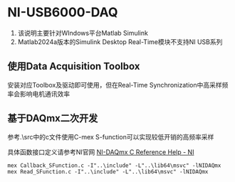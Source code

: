 # NI-USB6000-DAQ
1. 该说明主要针对WIndows平台Matlab Simulink
2. Matlab2024a版本的Simulink Desktop Real-Time模块不支持NI USB系列

## 使用Data Acquisition Toolbox

安装对应Toolbox及驱动即可使用，但在Real-Time Synchronization中高采样频率会影响电机通讯效率

## 基于DAQmx二次开发

参考.\src中的c文件使用C-mex S-function可以实现较低开销的高频率采样

具体函数接口定义请参考NI官网 [NI-DAQmx C Reference Help - NI](https://www.ni.com/docs/zh-CN/bundle/ni-daqmx-c-api-ref/page/cdaqmx/help_file_title.html)

```shell
mex Callback_SFunction.c -I"..\include" -L"..\lib64\msvc" -lNIDAQmx
mex Read_SFunction.c -I"..\include" -L"..\lib64\msvc" -lNIDAQmx
```

